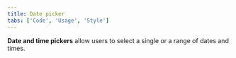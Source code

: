 ```yaml
---
title: Date picker
tabs: ['Code', 'Usage', 'Style']
---
```


**Date and time pickers** allow users to select a single or a range of dates and times.

<component 
    name="Simple Date Picker"
    component="date-picker" 
    variation="date-picker"
    experimental="true"
    >
</component>
<component 
    name="Single Date Picker"
    component="date-picker" 
    variation="date-picker--single"
    experimental="true"
    >
</component>
<component 
    name="Range Date Picker"
    component="date-picker" 
    variation="date-picker--range"
    experimental="true"
    >
</component>
<component 
    name="Time Picker"
    component="time-picker" 
    variation="time-picker"
    experimental="true"
    >
</component>
<component-docs component="date-picker" experimental="true"></component-docs>
